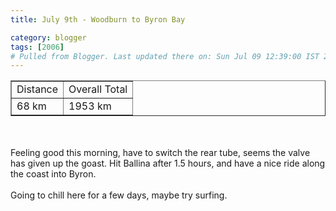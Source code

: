 ```yaml
---
title: July 9th - Woodburn to Byron Bay

category: blogger
tags: [2006]
# Pulled from Blogger. Last updated there on: Sun Jul 09 12:39:00 IST 2006
---
```

<TABLE BORDER="1"><TR><TD>Distance</TD><TD>Overall Total</TD></TR><TR><TD>68 km</TD><TD>1953 km</TD></TR></TABLE><br /><br />Feeling good this morning, have to switch the rear tube, seems the valve has given up the goast. Hit Ballina after 1.5 hours, and have a nice ride along the coast into Byron.<br /><br />Going to chill here for a few days, maybe try surfing.
